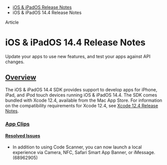 - [iOS & iPadOS Release Notes](https://developer.apple.com/documentation/ios-ipados-release-notes)
- iOS & iPadOS 14.4 Release Notes

Article

# iOS & iPadOS 14.4 Release Notes

Update your apps to use new features, and test your apps against API changes.

## [Overview](https://developer.apple.com/documentation/ios-ipados-release-notes/ios-ipados-14_4-release-notes#Overview)

The iOS & iPadOS 14.4 SDK provides support to develop apps for iPhone, iPad, and iPod touch devices running iOS & iPadOS 14.4. The SDK comes bundled with Xcode 12.4, available from the Mac App Store. For information on the compatibility requirements for Xcode 12.4, see [Xcode 12.4 Release Notes](https://developer.apple.com/documentation/Xcode-Release-Notes/xcode-12_4-release-notes).

### [App Clips](https://developer.apple.com/documentation/ios-ipados-release-notes/ios-ipados-14_4-release-notes#App-Clips)

#### [Resolved Issues](https://developer.apple.com/documentation/ios-ipados-release-notes/ios-ipados-14_4-release-notes#Resolved-Issues)

- In addition to using Code Scanner, you can now launch a local experience via Camera, NFC, Safari Smart App Banner, or iMessage. (68962905)

